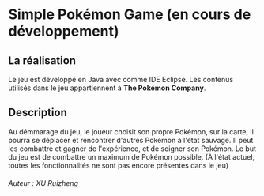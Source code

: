 # Simple Pokémon Game (en cours de développement)

## La réalisation

Le jeu est développé en Java avec comme IDE Eclipse.
Les contenus utilisés dans le jeu appartiennent à **The Pokémon Company**.

## Description

Au démmarage du jeu, le joueur choisit son propre Pokémon, sur la carte, il pourra se déplacer et rencontrer d'autres Pokémon à l'état sauvage. Il peut les combattre et gagner de l'expérience, et de soigner son Pokémon. Le but du jeu est de combattre un maximum de Pokémon possible. (À l'état actuel, toutes les fonctionnalités ne sont pas encore présentes dans le jeu)

###### Auteur : XU Ruizheng
